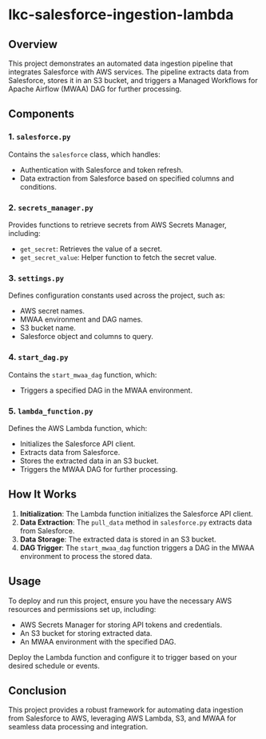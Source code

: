 # lkc-salesforce-ingestion-lambda

## Overview

This project demonstrates an automated data ingestion pipeline that integrates Salesforce with AWS services. The pipeline extracts data from Salesforce, stores it in an S3 bucket, and triggers a Managed Workflows for Apache Airflow (MWAA) DAG for further processing.

## Components

### 1. `salesforce.py`
Contains the `salesforce` class, which handles:
- Authentication with Salesforce and token refresh.
- Data extraction from Salesforce based on specified columns and conditions.

### 2. `secrets_manager.py`
Provides functions to retrieve secrets from AWS Secrets Manager, including:
- `get_secret`: Retrieves the value of a secret.
- `get_secret_value`: Helper function to fetch the secret value.

### 3. `settings.py`
Defines configuration constants used across the project, such as:
- AWS secret names.
- MWAA environment and DAG names.
- S3 bucket name.
- Salesforce object and columns to query.

### 4. `start_dag.py`
Contains the `start_mwaa_dag` function, which:
- Triggers a specified DAG in the MWAA environment.

### 5. `lambda_function.py`
Defines the AWS Lambda function, which:
- Initializes the Salesforce API client.
- Extracts data from Salesforce.
- Stores the extracted data in an S3 bucket.
- Triggers the MWAA DAG for further processing.

## How It Works

1. **Initialization**: The Lambda function initializes the Salesforce API client.
2. **Data Extraction**: The `pull_data` method in `salesforce.py` extracts data from Salesforce.
3. **Data Storage**: The extracted data is stored in an S3 bucket.
4. **DAG Trigger**: The `start_mwaa_dag` function triggers a DAG in the MWAA environment to process the stored data.

## Usage

To deploy and run this project, ensure you have the necessary AWS resources and permissions set up, including:
- AWS Secrets Manager for storing API tokens and credentials.
- An S3 bucket for storing extracted data.
- An MWAA environment with the specified DAG.

Deploy the Lambda function and configure it to trigger based on your desired schedule or events.

## Conclusion

This project provides a robust framework for automating data ingestion from Salesforce to AWS, leveraging AWS Lambda, S3, and MWAA for seamless data processing and integration.